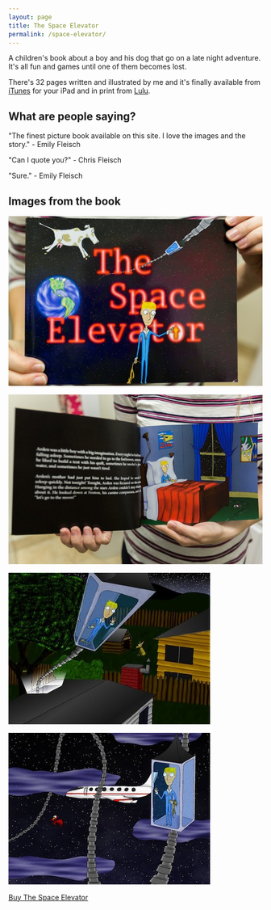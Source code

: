 ```yaml
---
layout: page
title: The Space Elevator
permalink: /space-elevator/
---
```


A children's book about a boy and his dog that go on a late night
adventure. It's all fun and games until one of them becomes lost.

There's 32 pages written and illustrated by me and it's finally available
from [iTunes](http://itunes.apple.com/us/book/the-space-elevator/id543057064)
for your iPad and in print from
[Lulu](http://www.lulu.com/shop/chris-fleisch/the-space-elevator/paperback/product-20222302.html).

## What are people saying?

"The finest picture book available on this site. I love the images and the story." - Emily Fleisch

"Can I quote you?" - Chris Fleisch

"Sure." - Emily Fleisch

## Images from the book

![The Space Elevator in hand](/my_site_assets/tse-in-hand.jpg)

![The Space Elevator open book](/my_site_assets/tse-open-book.jpg)

![The Space Elevator page from book 1](/my_site_assets/the_space_elevator-03-c-itunes.jpg)

![The Space Elevator page from book 2](/my_site_assets/the_space_elevator-04-c-itunes.jpg)

[Buy The Space Elevator](http://www.lulu.com/shop/chris-fleisch/the-space-elevator/paperback/product-20222302.html)
